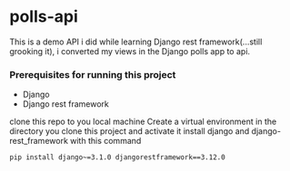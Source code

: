 # polls-api

This is a demo API i did while learning Django rest framework(...still grooking it), i converted my views in the Django polls app to api. 

### Prerequisites for running this project
- Django 
- Django rest framework

clone this repo to you local machine
Create a virtual environment in the directory you clone this project and activate it
install django and django-rest_framework with this command

``pip install django~=3.1.0 djangorestframework==3.12.0
``


